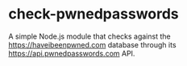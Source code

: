 # check-pwnedpasswords
 A simple Node.js module that checks against the https://haveibeenpwned.com database through its https://api.pwnedpasswords.com API.

